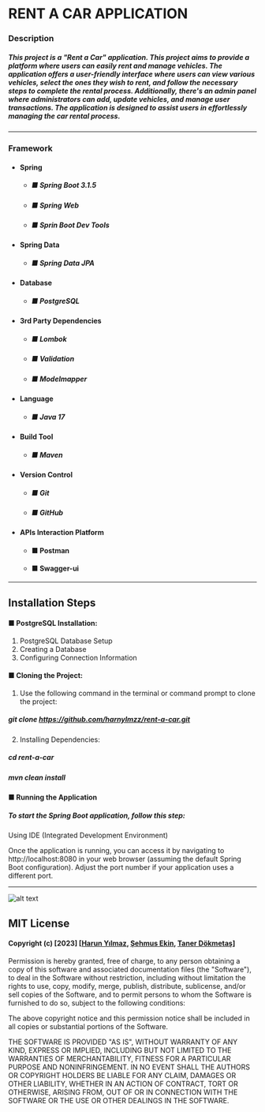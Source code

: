 # RENT A CAR APPLICATION

### Description

##### This project is a "Rent a Car" application. This project aims to provide a platform where users can easily rent and manage vehicles. The application offers a user-friendly interface where users can view various vehicles, select the ones they wish to rent, and follow the necessary steps to complete the rental process. Additionally, there's an admin panel where administrators can add, update vehicles, and manage user transactions. The application is designed to assist users in effortlessly managing the car rental process.

--- 

### Framework 

+ #### Spring 

   + ##### ■ Spring Boot 3.1.5
   + ##### ■ Spring Web
   + ##### ■ Sprin Boot Dev Tools

+ #### Spring Data
  
   + ##### ■ Spring Data JPA
 
+ #### Database

   + ##### ■ PostgreSQL
 
+ #### 3rd Party Dependencies

   + ##### ■ Lombok
   + ##### ■ Validation
   + ##### ■ Modelmapper

+ #### Language
   + ##### ■ Java 17
 
+ #### Build Tool
   + ##### ■ Maven
   
+ #### Version Control
   + ##### ■ Git
   + ##### ■ GitHub
     
+ #### APIs Interaction Platform
   + #### ■ Postman
   + #### ■ Swagger-ui 
---

## Installation Steps

#### ■ PostgreSQL Installation:

1. PostgreSQL Database Setup
2. Creating a Database
3. Configuring Connection Information

#### ■ Cloning the Project:

1. Use the following command in the terminal or command prompt to clone the project:
   
 ##### git clone https://github.com/harnylmzz/rent-a-car.git
2. Installing Dependencies:

 ##### cd rent-a-car
 ##### mvn clean install

#### ■ Running the Application

##### To start the Spring Boot application, follow this step:

Using IDE (Integrated Development Environment)

Once the application is running, you can access it by navigating to http://localhost:8080 in your web browser (assuming the default Spring Boot configuration). Adjust the port number if your application uses a different port.

---

![alt text](url=https://hizliresim.com/5dtbhk3][img]https://i.hizliresim.com/5dtbhk3.png[/img][/url)
## MIT License 
#### Copyright (c) [2023] [[Harun Yılmaz](https://github.com/harnylmzz), [Şehmus Ekin](https://github.com/sehmusekin), [Taner Dökmetaş](https://github.com/t4ner)]

Permission is hereby granted, free of charge, to any person obtaining a copy
of this software and associated documentation files (the "Software"), to deal
in the Software without restriction, including without limitation the rights
to use, copy, modify, merge, publish, distribute, sublicense, and/or sell
copies of the Software, and to permit persons to whom the Software is
furnished to do so, subject to the following conditions:

The above copyright notice and this permission notice shall be included in all
copies or substantial portions of the Software.

THE SOFTWARE IS PROVIDED "AS IS", WITHOUT WARRANTY OF ANY KIND, EXPRESS OR
IMPLIED, INCLUDING BUT NOT LIMITED TO THE WARRANTIES OF MERCHANTABILITY,
FITNESS FOR A PARTICULAR PURPOSE AND NONINFRINGEMENT. IN NO EVENT SHALL THE
AUTHORS OR COPYRIGHT HOLDERS BE LIABLE FOR ANY CLAIM, DAMAGES OR OTHER
LIABILITY, WHETHER IN AN ACTION OF CONTRACT, TORT OR OTHERWISE, ARISING FROM,
OUT OF OR IN CONNECTION WITH THE SOFTWARE OR THE USE OR OTHER DEALINGS IN THE
SOFTWARE.
